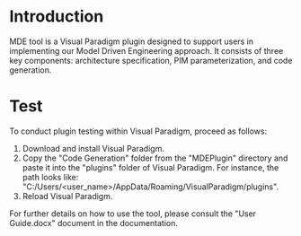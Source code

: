 # Introduction
MDE tool is a Visual Paradigm plugin designed to support users in implementing our Model Driven Engineering approach. It consists of three key components: architecture specification, PIM parameterization, and code generation.

# Test
To conduct plugin testing within Visual Paradigm, proceed as follows:

1. Download and install Visual Paradigm.
2. Copy the "Code Generation" folder from the "MDEPlugin" directory and paste it into the "plugins" folder of Visual Paradigm. For instance, the path looks like:
"C:/Users/<user_name>/AppData/Roaming/VisualParadigm/plugins".
3. Reload Visual Paradigm.

For further details on how to use the tool, please consult the "User Guide.docx" document in the documentation.
